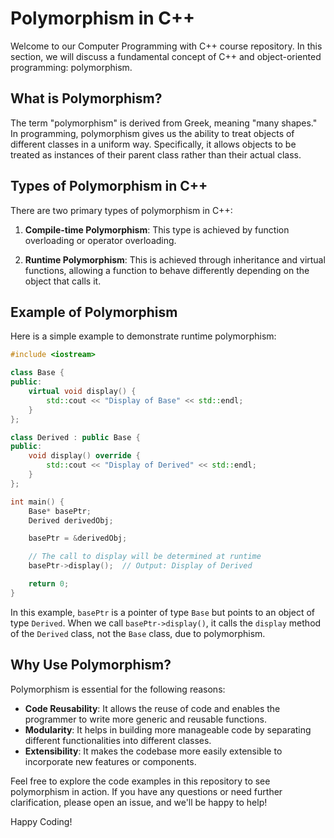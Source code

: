 
# Polymorphism in C++

Welcome to our Computer Programming with C++ course repository. In this section, we will discuss a fundamental concept of C++ and object-oriented programming: polymorphism.

## What is Polymorphism?

The term "polymorphism" is derived from Greek, meaning "many shapes." In programming, polymorphism gives us the ability to treat objects of different classes in a uniform way. Specifically, it allows objects to be treated as instances of their parent class rather than their actual class.

## Types of Polymorphism in C++

There are two primary types of polymorphism in C++:

1. **Compile-time Polymorphism**: This type is achieved by function overloading or operator overloading.

2. **Runtime Polymorphism**: This is achieved through inheritance and virtual functions, allowing a function to behave differently depending on the object that calls it.

## Example of Polymorphism

Here is a simple example to demonstrate runtime polymorphism:

```cpp
#include <iostream>

class Base {
public:
    virtual void display() {
        std::cout << "Display of Base" << std::endl;
    }
};

class Derived : public Base {
public:
    void display() override {
        std::cout << "Display of Derived" << std::endl;
    }
};

int main() {
    Base* basePtr;
    Derived derivedObj;

    basePtr = &derivedObj;

    // The call to display will be determined at runtime
    basePtr->display();  // Output: Display of Derived

    return 0;
}
```

In this example, `basePtr` is a pointer of type `Base` but points to an object of type `Derived`. When we call `basePtr->display()`, it calls the `display` method of the `Derived` class, not the `Base` class, due to polymorphism.

## Why Use Polymorphism?

Polymorphism is essential for the following reasons:

- **Code Reusability**: It allows the reuse of code and enables the programmer to write more generic and reusable functions.
- **Modularity**: It helps in building more manageable code by separating different functionalities into different classes.
- **Extensibility**: It makes the codebase more easily extensible to incorporate new features or components.

Feel free to explore the code examples in this repository to see polymorphism in action. If you have any questions or need further clarification, please open an issue, and we'll be happy to help!

Happy Coding!

